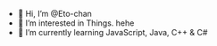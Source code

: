- 👋 Hi, I’m @Eto-chan
- 👀 I’m interested in Things. hehe
- 🌱 I’m currently learning JavaScript, Java, C++ & C#

<!---
Etozinha-chan/Etozinha-chan is a ✨ special ✨ repository because its `README.md` (this file) appears on your GitHub profile.
You can click the Preview link to take a look at your changes.
--->
